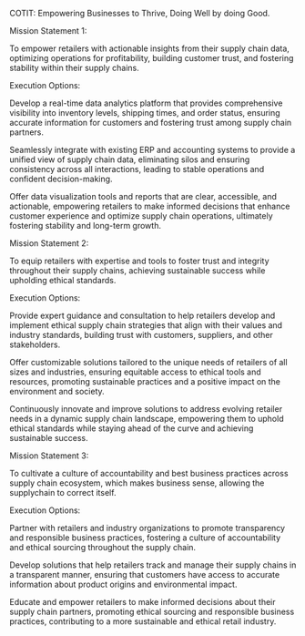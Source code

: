 
COTIT: Empowering Businesses to Thrive, Doing Well by doing Good.

Mission Statement 1:

To empower retailers with actionable insights from their supply chain data, optimizing operations for profitability, building customer trust, and fostering stability within their supply chains.

Execution Options:

Develop a real-time data analytics platform that provides comprehensive visibility into inventory levels, shipping times, and order status, ensuring accurate information for customers and fostering trust among supply chain partners.

Seamlessly integrate with existing ERP and accounting systems to provide a unified view of supply chain data, eliminating silos and ensuring consistency across all interactions, leading to stable operations and confident decision-making.

Offer data visualization tools and reports that are clear, accessible, and actionable, empowering retailers to make informed decisions that enhance customer experience and optimize supply chain operations, ultimately fostering stability and long-term growth.

Mission Statement 2:

To equip retailers with expertise and tools to foster trust and integrity throughout their supply chains, achieving sustainable success while upholding ethical standards.

Execution Options:

Provide expert guidance and consultation to help retailers develop and implement ethical supply chain strategies that align with their values and industry standards, building trust with customers, suppliers, and other stakeholders.

Offer customizable solutions tailored to the unique needs of retailers of all sizes and industries, ensuring equitable access to ethical tools and resources, promoting sustainable practices and a positive impact on the environment and society.

Continuously innovate and improve solutions to address evolving retailer needs in a dynamic supply chain landscape, empowering them to uphold ethical standards while staying ahead of the curve and achieving sustainable success.

Mission Statement 3:

To cultivate a culture of accountability and best business practices across supply chain ecosystem, which makes business sense, allowing the supplychain to correct itself.

Execution Options:

Partner with retailers and industry organizations to promote transparency and responsible business practices, fostering a culture of accountability and ethical sourcing throughout the supply chain.

Develop solutions that help retailers track and manage their supply chains in a transparent manner, ensuring that customers have access to accurate information about product origins and environmental impact.

Educate and empower retailers to make informed decisions about their supply chain partners, promoting ethical sourcing and responsible business practices, contributing to a more sustainable and ethical retail industry.